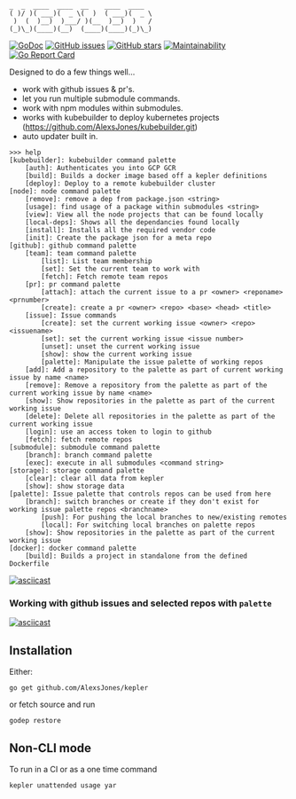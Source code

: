```
_  _  ____  ____  __    ____  ____
( )/ )( ___)(  _ \(  )  ( ___)(  _ \
 )  (  )__)  )___/ )(__  )__)  )   /
(_)\_)(____)(__)  (____)(____)(_)\_)
```

[![GoDoc](https://godoc.org/github.com/AlexsJones/kepler?status.svg)](https://godoc.org/github.com/AlexsJones/kepler)
[![GitHub issues](https://img.shields.io/github/issues/AlexsJones/kepler.svg)](https://github.com/AlexsJones/kepler/issues)
[![GitHub stars](https://img.shields.io/github/stars/AlexsJones/kepler.svg)](https://github.com/AlexsJones/kepler/stargazers)
[![Maintainability](https://api.codeclimate.com/v1/badges/31068bf57e3db317466b/maintainability)](https://codeclimate.com/github/AlexsJones/kepler/maintainability)
[![Go Report Card](https://goreportcard.com/badge/github.com/AlexsJones/kepler)](https://goreportcard.com/report/github.com/AlexsJones/kepler)

Designed to do a few things well...

- work with github issues & pr's.
- let you run multiple submodule commands.
- work with npm modules within submodules.
- works with kubebuilder to deploy kubernetes projects (https://github.com/AlexsJones/kubebuilder.git)
- auto updater built in.
```
>>> help
[kubebuilder]: kubebuilder command palette
	[auth]: Authenticates you into GCP GCR
	[build]: Builds a docker image based off a kepler definitions
	[deploy]: Deploy to a remote kubebuilder cluster
[node]: node command palette
	[remove]: remove a dep from package.json <string>
	[usage]: find usage of a package within submodules <string>
	[view]: View all the node projects that can be found locally
	[local-deps]: Shows all the dependancies found locally
	[install]: Installs all the required vendor code
	[init]: Create the package json for a meta repo
[github]: github command palette
	[team]: team command palette
		[list]: List team membership
		[set]: Set the current team to work with
		[fetch]: Fetch remote team repos
	[pr]: pr command palette
		[attach]: attach the current issue to a pr <owner> <reponame> <prnumber>
		[create]: create a pr <owner> <repo> <base> <head> <title>
	[issue]: Issue commands
		[create]: set the current working issue <owner> <repo> <issuename>
		[set]: set the current working issue <issue number>
		[unset]: unset the current working issue
		[show]: show the current working issue
		[palette]: Manipulate the issue palette of working repos
	[add]: Add a repository to the palette as part of current working issue by name <name>
	[remove]: Remove a repository from the palette as part of the current working issue by name <name>
	[show]: Show repositories in the palette as part of the current working issue
	[delete]: Delete all repositories in the palette as part of the current working issue
	[login]: use an access token to login to github
	[fetch]: fetch remote repos
[submodule]: submodule command palette
	[branch]: branch command palette
	[exec]: execute in all submodules <command string>
[storage]: storage command palette
	[clear]: clear all data from kepler
	[show]: show storage data
[palette]: Issue palette that controls repos can be used from here
	[branch]: switch branches or create if they don't exist for working issue palette repos <branchname>
		[push]: For pushing the local branches to new/existing remotes
		[local]: For switching local branches on palette repos
	[show]: Show repositories in the palette as part of the current working issue
[docker]: docker command palette
	[build]: Builds a project in standalone from the defined Dockerfile
```
[![asciicast](https://asciinema.org/a/uccLCSINhgn48JBMFMEDNLCZg.png)](https://asciinema.org/a/uccLCSINhgn48JBMFMEDNLCZg)


### Working with github issues and selected repos with `palette`

[![asciicast](https://asciinema.org/a/QRO4nWiZycVLi8jZb9TFnUbau.png)](https://asciinema.org/a/QRO4nWiZycVLi8jZb9TFnUbau)



## Installation

Either:

```
go get github.com/AlexsJones/kepler
```

or fetch source and run
```
godep restore
```

## Non-CLI mode

To run in a CI or as a one time command

```
kepler unattended usage yar
```
